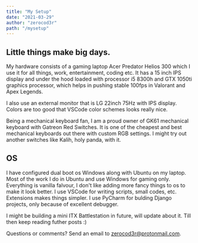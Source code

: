 ```yaml
---
title: "My Setup"
date: "2021-03-29"
author: "zerocod3r"
path: "/mysetup"
---
```

## Little things make big days.
My hardware consists of a gaming laptop Acer Predator Helios 300 which I use it for all things, work, entertainment, coding etc. It has a 15 inch IPS display and under the hood loaded with processor i5 8300h and GTX 1050ti graphics processor, which helps in pushing stable 100fps in Valorant and Apex Legends.

I also use an external monitor that is LG 22inch 75Hz with IPS display. Colors are too good that VSCode color schemes looks really nice.

Being a mechanical keyboard fan, I am a proud owner of GK61 mechanical keyboard with Gatreon Red Switches. It is one of the cheapest and best mechanical keyboards out there with custom RGB settings. I might try out another switches like Kalih, holy panda, with it.

## OS
I have configured dual boot os Windows along with Ubuntu on my laptop. Most of the work I do in Ubuntu and use Windows for gaming only. Everything is vanilla falvour, I don't like adding more fancy things to os to make it look better. I use VSCode for writing scripts, small codes, etc. Extensions makes things simpler. I use PyCharm for bulding Django projects, only because of excellent debugger.

I might be building a mini ITX Battlestation in future, will update about it. Till then keep reading futher posts :)

Questions or comments? Send an email to [zerocod3r@protonmail.com](mailto:zerocod3r@protonmail.com).